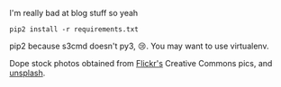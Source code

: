I'm really bad at blog stuff so yeah

`pip2 install -r requirements.txt`

pip2 because s3cmd doesn't py3, :cry:. You may want to use virtualenv.

Dope stock photos obtained from
[Flickr's](https://secure.flickr.com/creativecommons/) Creative Commons pics,
and [unsplash](http://unsplash.com/archive).

